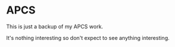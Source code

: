 # APCS
This is just a backup of my APCS work.

It's nothing interesting so don't expect to see anything interesting.
